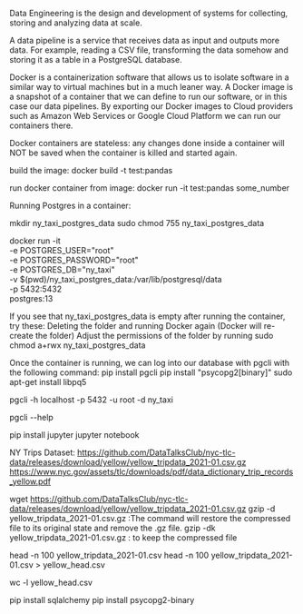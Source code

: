 Data Engineering is the design and development of systems for collecting, storing and analyzing data at scale.

A data pipeline is a service that receives data as input and outputs more data. For example, reading a CSV file, transforming the data somehow and storing it as a table in a PostgreSQL database.

Docker is a containerization software that allows us to isolate software in a similar way to virtual machines but in a much leaner way.
A Docker image is a snapshot of a container that we can define to run our software, or in this case our data pipelines. By exporting our Docker images to Cloud providers such as Amazon Web Services or Google Cloud Platform we can run our containers there.

Docker containers are stateless: any changes done inside a container will NOT be saved when the container is killed and started again.

build the image:
docker build -t test:pandas

run docker container from image:
docker run -it test:pandas some_number

Running Postgres in a container:

mkdir ny_taxi_postgres_data
sudo chmod 755 ny_taxi_postgres_data

docker run -it \
  -e POSTGRES_USER="root" \
  -e POSTGRES_PASSWORD="root" \
  -e POSTGRES_DB="ny_taxi" \
  -v $(pwd)/ny_taxi_postgres_data:/var/lib/postgresql/data \
  -p 5432:5432 \
  postgres:13

If you see that ny_taxi_postgres_data is empty after running the container, try these:
    Deleting the folder and running Docker again (Docker will re-create the folder)
    Adjust the permissions of the folder by running sudo chmod a+rwx ny_taxi_postgres_data

Once the container is running, we can log into our database with pgcli with the following command:
pip install pgcli 
pip install "psycopg2[binary]"
sudo apt-get install libpq5

pgcli -h localhost -p 5432 -u root -d ny_taxi

pgcli --help

pip install jupyter
jupyter notebook

NY Trips Dataset:
https://github.com/DataTalksClub/nyc-tlc-data/releases/download/yellow/yellow_tripdata_2021-01.csv.gz
https://www.nyc.gov/assets/tlc/downloads/pdf/data_dictionary_trip_records_yellow.pdf

wget https://github.com/DataTalksClub/nyc-tlc-data/releases/download/yellow/yellow_tripdata_2021-01.csv.gz 
gzip -d yellow_tripdata_2021-01.csv.gz  :The command will restore the compressed file to its original state and remove the .gz file.
gzip -dk yellow_tripdata_2021-01.csv.gz  : to keep the compressed file

head -n 100 yellow_tripdata_2021-01.csv
head -n 100 yellow_tripdata_2021-01.csv > yellow_head.csv

wc -l yellow_head.csv

pip install sqlalchemy
pip install psycopg2-binary